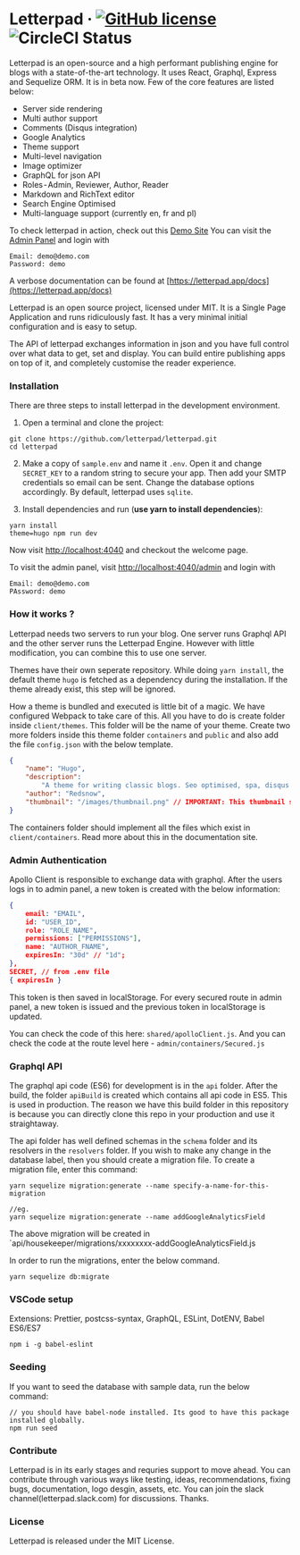 # Letterpad &middot; [![GitHub license](https://img.shields.io/badge/license-MIT-blue.svg)](https://github.com/ajaxtown/letterpad/blob/master/LICENSE) ![CircleCI Status](https://circleci.com/gh/ajaxtown/letterpad.svg?style=shield&circle-token=:circle-token)

Letterpad is an open-source and a high performant publishing engine for blogs with a state-of-the-art technology. It uses React, Graphql, Express and Sequelize ORM. It is in beta now. Few of the core features are listed below:

-   Server side rendering
-   Multi author support
-   Comments (Disqus integration)
-   Google Analytics
-   Theme support
-   Multi-level navigation
-   Image optimizer
-   GraphQL for json API
-   Roles - Admin, Reviewer, Author, Reader
-   Markdown and RichText editor
-   Search Engine Optimised
-   Multi-language support (currently en, fr and pl)

To check letterpad in action, check out this [Demo Site](https://letterpad.app/demo)
You can visit the [Admin Panel](https://letterpad.app/demo/admin/login) and login with

```
Email: demo@demo.com
Password: demo
```

A verbose documentation can be found at [https://letterpad.app/docs](https://letterpad.app/docs)

Letterpad is an open source project, licensed under MIT. It is a Single Page Application and runs ridiculously fast. It has a very minimal initial configuration and is easy to setup.

The API of letterpad exchanges information in json and you have full control over what data to get, set and display. You can build entire publishing apps on top of it, and completely customise the reader experience.

### Installation

There are three steps to install letterpad in the development environment.

1.  Open a terminal and clone the project:

```
git clone https://github.com/letterpad/letterpad.git
cd letterpad
```

2.  Make a copy of `sample.env` and name it `.env`. Open it and change `SECRET_KEY` to a random string to secure your app. Then add your SMTP credentials so email can be sent. Change the database options accordingly. By default, letterpad uses `sqlite`.

3.  Install dependencies and run (**use yarn to install dependencies**):

```
yarn install
theme=hugo npm run dev
```

Now visit [http://localhost:4040](http://localhost:4040) and checkout the welcome page.

To visit the admin panel, visit [http://localhost:4040/admin](http://localhost:4040/admin) and login with

```
Email: demo@demo.com
PAssword: demo
```

### How it works ?

Letterpad needs two servers to run your blog. One server runs Graphql API and the other server runs the Letterpad Engine. However with little modification, you can combine this to use one server.

Themes have their own seperate repository. While doing `yarn install`, the default theme `hugo` is fetched as a dependency during the installation. If the theme already exist, this step will be ignored.

How a theme is bundled and executed is little bit of a magic. We have configured Webpack to take care of this. All you have to do is create folder inside `client/themes`. This folder will be the name of your theme.
Create two more folders inside this theme folder `containers` and `public` and also add the file `config.json` with the below template.

```json
{
    "name": "Hugo",
    "description":
        "A theme for writing classic blogs. Seo optimised, spa, disqus integrtion",
    "author": "Redsnow",
    "thumbnail": "/images/thumbnail.png" // IMPORTANT: This thumbnail should exist inside the public folder of your theme
}
```

The containers folder should implement all the files which exist in `client/containers`. Read more about this in the documentation site.

### Admin Authentication

Apollo Client is responsible to exchange data with graphql. After the users logs in to admin panel, a new token is created with the below information:

```json
{
    email: "EMAIL",
    id: "USER_ID",
    role: "ROLE_NAME",
    permissions: ["PERMISSIONS"],
    name: "AUTHOR_FNAME",
    expiresIn: "30d" // "1d";
},
SECRET, // from .env file
{ expiresIn }
```

This token is then saved in localStorage. For every secured route in admin panel, a new token is issued and the previous token in localStorage is updated.

You can check the code of this here: `shared/apolloClient.js`.
And you can check the code at the route level here - `admin/containers/Secured.js`

### Graphql API

The graphql api code (ES6) for development is in the `api` folder. After the build, the folder `apiBuild` is created which contains all api code in ES5. This is used in production. The reason we have this build folder in this repository is because you can directly clone this repo in your production and use it straightaway.

The api folder has well defined schemas in the `schema` folder and its resolvers in the `resolvers` folder. If you wish to make any change in the database label, then you should create a migration file. To create a migration file, enter this command:

```
yarn sequelize migration:generate --name specify-a-name-for-this-migration

//eg.
yarn sequelize migration:generate --name addGoogleAnalyticsField
```

The above migration will be created in `api/housekeeper/migrations/xxxxxxxx-addGoogleAnalyticsField.js

In order to run the migrations, enter the below command.

```
yarn sequelize db:migrate
```

### VSCode setup

Extensions: Prettier, postcss-syntax, GraphQL, ESLint, DotENV, Babel ES6/ES7

```
npm i -g babel-eslint
```

### Seeding

If you want to seed the database with sample data, run the below command:

```
// you should have babel-node installed. Its good to have this package installed globally.
npm run seed
```

### Contribute

Letterpad is in its early stages and requries support to move ahead. You can contribute through various ways like
testing, ideas, recommendations, fixing bugs, documentation, logo desgin, assets, etc. You can join the slack channel(letterpad.slack.com) for discussions. Thanks.

### License

Letterpad is released under the MIT License.
